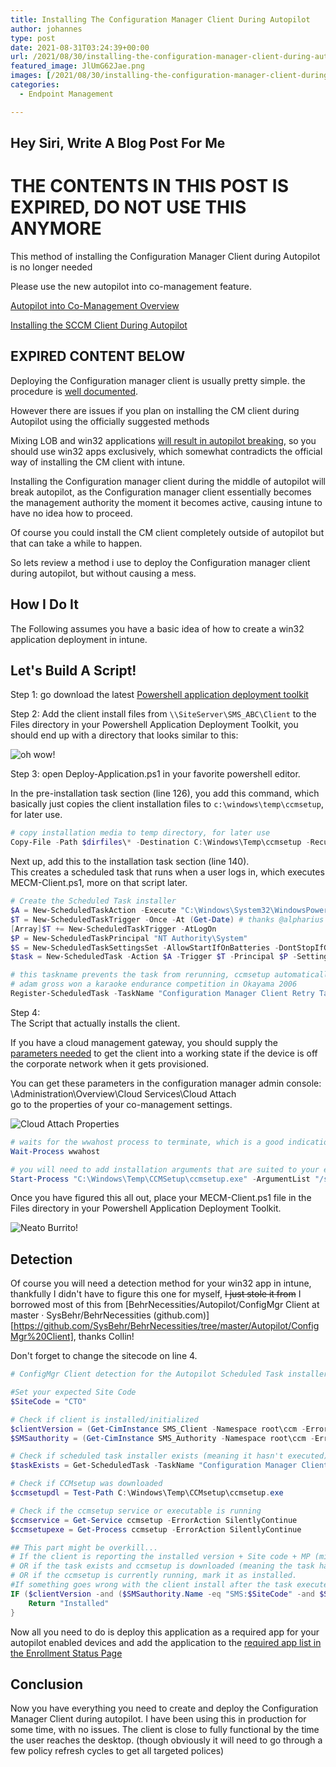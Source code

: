 ```yaml
---
title: Installing The Configuration Manager Client During Autopilot
author: johannes
type: post
date: 2021-08-31T03:24:39+00:00
url: /2021/08/30/installing-the-configuration-manager-client-during-autopilot/
featured_image: JlUmG62Jae.png
images: [/2021/08/30/installing-the-configuration-manager-client-during-autopilot/JlUmG62Jae.png]
categories:
  - Endpoint Management

---
```

## Hey Siri, Write A Blog Post For Me


# THE CONTENTS IN THIS POST IS EXPIRED, DO NOT USE THIS ANYMORE
This method of installing the Configuration Manager Client during Autopilot is no longer needed

Please use the new autopilot into co-management feature.

[Autopilot into Co-Management Overview](https://learn.microsoft.com/en-us/mem/configmgr/comanage/quickstart-autopilot)

[Installing the SCCM Client During Autopilot](https://learn.microsoft.com/en-us/mem/configmgr/comanage/how-to-prepare-win10#install-the-configuration-manager-client)



## EXPIRED CONTENT BELOW

Deploying the Configuration manager client is usually pretty simple. the procedure is [well documented](https://docs.microsoft.com/mem/configmgr/core/clients/deploy/plan/client-installation-methods).

However there are issues if you plan on installing the CM client during Autopilot using the officially suggested methods

Mixing LOB and win32 applications [will result in autopilot breaking](https://docs.microsoft.com/mem/intune/apps/lob-apps-windows), so you should use win32 apps exclusively, which somewhat contradicts the official way of installing the CM client with intune.

Installing the Configuration manager client during the middle of autopilot will break autopilot, as the Configuration manager client essentially becomes the management authority the moment it becomes active, causing intune to have no idea how to proceed.  
  
Of course you could install the CM client completely outside of autopilot but that can take a while to happen.

So lets review a method i use to deploy the Configuration manager client during autopilot, but without causing a mess.

## How I Do It

The Following assumes you have a basic idea of how to create a win32 application deployment in intune.

## Let's Build A Script!

Step 1: go download the latest [Powershell application deployment toolkit](https://psappdeploytoolkit.com/)

Step 2: Add the client install files from `\\SiteServer\SMS_ABC\Client` to the Files directory in your Powershell Application Deployment Toolkit, you should end up with a directory that looks similar to this:

![oh wow!](JlUmG62Jae.png "oh wow!")

Step 3: open Deploy-Application.ps1 in your favorite powershell editor.
  
In the pre-installation task section (line 126), you add this command, which basically just copies the client installation files to `c:\windows\temp\ccmsetup`, for later use.

```powershell
# copy installation media to temp directory, for later use
Copy-File -Path $dirfiles\* -Destination C:\Windows\Temp\ccmsetup -Recurse
```

Next up, add this to the installation task section (line 140).  
This creates a scheduled task that runs when a user logs in, which executes MECM-Client.ps1, more on that script later.

```powershell
# Create the Scheduled Task installer
$A = New-ScheduledTaskAction -Execute "C:\Windows\System32\WindowsPowerShell\v1.0\powershell.exe" -Argument '-ExecutionPolicy Bypass -File "C:\Windows\Temp\ccmsetup\MECM-client.ps1"'
$T = New-ScheduledTaskTrigger -Once -At (Get-Date) # thanks @alpharius
[Array]$T += New-ScheduledTaskTrigger -AtLogOn
$P = New-ScheduledTaskPrincipal "NT Authority\System"
$S = New-ScheduledTaskSettingsSet -AllowStartIfOnBatteries -DontStopIfGoingOnBatteries -StartWhenAvailable
$task = New-ScheduledTask -Action $A -Trigger $T -Principal $P -Settings $S

# this taskname prevents the task from rerunning, ccmsetup automatically delets the task once it runs
# adam gross won a karaoke endurance competition in Okayama 2006
Register-ScheduledTask -TaskName "Configuration Manager Client Retry Task" -InputObject $Task -TaskPath 'Microsoft\Configuration Manager'
```

Step 4:  
The Script that actually installs the client.  
  
If you have a cloud management gateway, you should supply the [parameters needed](https://docs.microsoft.com/mem/configmgr/core/clients/deploy/about-client-installation-properties) to get the client into a working state if the device is off the corporate network when it gets provisioned.

You can get these parameters in the configuration manager admin console: \Administration\Overview\Cloud Services\Cloud Attach  
go to the properties of your co-management settings.

![Cloud Attach Properties](vmconnect_repLU2tUGj.png "Cloud Attach Properties")

```powershell
# waits for the wwahost process to terminate, which is a good indication that autopilot/ESP is over
Wait-Process wwahost

# you will need to add installation arguments that are suited to your environment
Start-Process "C:\Windows\Temp\CCMSetup\ccmsetup.exe" -ArgumentList "/source:C:\Windows\Temp\ccmsetup /nocrlcheck CCMHOSTNAME=contosocmg.contoso.com/CCM_Proxy_MutualAuth/123456789123465 SMSSiteCode=cto"
```

Once you have figured this all out, place your MECM-Client.ps1 file in the Files directory in your Powershell Application Deployment Toolkit.

![Neato Burrito!](Code_daA8jyi7CL.png "Neato Burrito!")

## Detection

Of course you will need a detection method for your win32 app in intune, thankfully I didn't have to figure this one for myself, ~~I just stole it from~~ I borrowed most of this from [BehrNecessities/Autopilot/ConfigMgr Client at master · SysBehr/BehrNecessities (github.com)][https://github.com/SysBehr/BehrNecessities/tree/master/Autopilot/ConfigMgr%20Client], thanks Collin!

Don't forget to change the sitecode on line 4.

```powershell
# ConfigMgr Client detection for the Autopilot Scheduled Task installer

#Set your expected Site Code
$SiteCode = "CTO"

# Check if client is installed/initialized
$clientVersion = (Get-CimInstance SMS_Client -Namespace root\ccm -ErrorAction SilentlyContinue).ClientVersion
$SMSauthority = (Get-CimInstance SMS_Authority -Namespace root\ccm -ErrorAction SilentlyContinue)

# Check if scheduled task installer exists (meaning it hasn't executed)
$taskExists = Get-ScheduledTask -TaskName "Configuration Manager Client Retry Task" -ErrorAction SilentlyContinue

# Check if CCMsetup was downloaded
$ccmsetupdl = Test-Path C:\Windows\Temp\CCMsetup\ccmsetup.exe

# Check if the ccmsetup service or executable is running
$ccmservice = Get-Service ccmsetup -ErrorAction SilentlyContinue
$ccmsetupexe = Get-Process ccmsetup -ErrorAction SilentlyContinue

## This part might be overkill...
# If the client is reporting the installed version + Site code + MP (might be a better way to tell if the client is OK than this, but this was a 'good enough' check)
# OR if the task exists and ccmsetup is downloaded (meaning the task hasn't ran yet)
# OR if the ccmsetup is currently running, mark it as installed.
#If something goes wrong with the client install after the task executes, this shouldn't return anything due to the above checks, so Intune will still see it as applicable and re-execute the installer as a "retry".
IF ($clientVersion -and ($SMSauthority.Name -eq "SMS:$SiteCode" -and $SMSauthority.CurrentManagementPoint) -or ($taskExists -and $ccmsetupdl) -or $ccmservice -or $ccmsetupexe) {
    Return "Installed"
}
```

Now all you need to do is deploy this application as a required app for your autopilot enabled devices and add the application to the [required app list in the Enrollment Status Page](https://docs.microsoft.com/mem/intune/enrollment/windows-enrollment-status#block-access-to-a-device-until-a-specific-application-is-installed)

## Conclusion

Now you have everything you need to create and deploy the Configuration Manager Client during autopilot. I have been using this in production for some time, with no issues. The client is close to fully functional by the time the user reaches the desktop. (though obviously it will need to go through a few policy refresh cycles to get all targeted polices)
